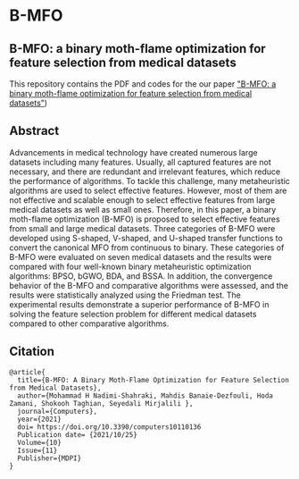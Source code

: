 # B-MFO
## B-MFO: a binary moth-flame optimization for feature selection from medical datasets

This repository contains the PDF and codes for the our paper ["B-MFO: a binary moth-flame optimization for feature selection from medical datasets"](https://www.mdpi.com/2073-431X/10/11/136))

## Abstract
Advancements in medical technology have created numerous large datasets including many features. Usually, all captured features are not necessary, and there are redundant and irrelevant features, which reduce the performance of algorithms. To tackle this challenge, many metaheuristic algorithms are used to select effective features. However, most of them are not effective and scalable enough to select effective features from large medical datasets as well as small ones. Therefore, in this paper, a binary moth-flame optimization (B-MFO) is proposed to select effective features from small and large medical datasets. Three categories of B-MFO were developed using S-shaped, V-shaped, and U-shaped transfer functions to convert the canonical MFO from continuous to binary. These categories of B-MFO were evaluated on seven medical datasets and the results were compared with four well-known binary metaheuristic optimization algorithms: BPSO, bGWO, BDA, and BSSA. In addition, the convergence behavior of the B-MFO and comparative algorithms were assessed, and the results were statistically analyzed using the Friedman test. The experimental results demonstrate a superior performance of B-MFO in solving the feature selection problem for different medical datasets compared to other comparative algorithms.

## Citation

```
@article{
  title={B-MFO: A Binary Moth-Flame Optimization for Feature Selection from Medical Datasets},
  author={Mohammad H Nadimi-Shahraki, Mahdis Banaie-Dezfouli, Hoda Zamani, Shokooh Taghian, Seyedali Mirjalili },
  journal={Computers},
  year={2021}
  doi= https://doi.org/10.3390/computers10110136
  Publication date= {2021/10/25}
  Volume={10}
  Issue={11}
  Publisher={MDPI}
}
```
